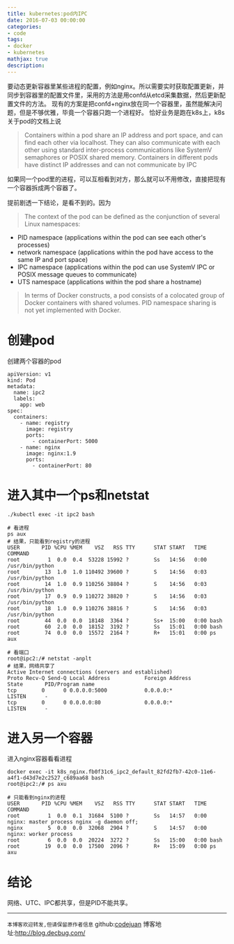```yaml
---
title: kubernetes:pod内IPC
date: 2016-07-03 00:00:00
categories:
- code
tags: 
- docker
- kubernetes
mathjax: true
description: 
---
```



要动态更新容器里某些进程的配置，例如nginx。所以需要实时获取配置更新，并同步到容器里的配置文件里，采用的方法是用confd从etcd采集数据，然后更新配置文件的方法。
现有的方案是把confd+nginx放在同一个容器里，虽然能解决问题，但是不够优雅，毕竟一个容器只跑一个进程好。
恰好业务是跑在k8s上，k8s关于pod的文档上说
> Containers within a pod share an IP address and port space, and can find each other via localhost. They can also communicate with each other using standard inter-process communications like SystemV semaphores or POSIX shared memory. Containers in different pods have distinct IP addresses and can not communicate by IPC

如果同一个pod里的进程，可以互相看到对方，那么就可以不用修改，直接把现有一个容器拆成两个容器了。

<!--more-->

提前剧透一下结论，是看不到的。因为

> The context of the pod can be defined as the conjunction of several Linux namespaces:
- PID namespace (applications within the pod can see each other's processes)
- network namespace (applications within the pod have access to the same IP and port space)
- IPC namespace (applications within the pod can use SystemV IPC or POSIX message queues to communicate)
- UTS namespace (applications within the pod share a hostname)

> In terms of Docker constructs, a pod consists of a colocated group of Docker containers with shared volumes. PID namespace sharing is not yet implemented with Docker.

# 创建pod
创建两个容器的pod
```
apiVersion: v1
kind: Pod
metadata:
  name: ipc2
  labels:
    app: web
spec:
  containers:
    - name: registry
      image: registry
      ports:
        - containerPort: 5000
    - name: nginx
      image: nginx:1.9
      ports:
        - containerPort: 80
```

# 进入其中一个ps和netstat
```
./kubectl exec -it ipc2 bash

# 看进程
ps aux
# 结果，只能看到registry的进程
USER       PID %CPU %MEM    VSZ   RSS TTY      STAT START   TIME COMMAND
root         1  0.0  0.4  53228 15992 ?        Ss   14:56   0:00 /usr/bin/python
root        13  1.0  1.0 110492 39600 ?        S    14:56   0:03 /usr/bin/python
root        14  1.0  0.9 110256 38804 ?        S    14:56   0:03 /usr/bin/python
root        17  0.9  0.9 110272 38820 ?        S    14:56   0:03 /usr/bin/python
root        18  1.0  0.9 110276 38816 ?        S    14:56   0:03 /usr/bin/python
root        44  0.0  0.0  18148  3364 ?        Ss+  15:00   0:00 bash
root        60  2.0  0.0  18152  3192 ?        Ss   15:01   0:00 bash
root        74  0.0  0.0  15572  2164 ?        R+   15:01   0:00 ps aux

# 看端口
root@ipc2:/# netstat -anplt
# 结果，网络共享了
Active Internet connections (servers and established)
Proto Recv-Q Send-Q Local Address           Foreign Address         State       PID/Program name
tcp        0      0 0.0.0.0:5000            0.0.0.0:*               LISTEN      -
tcp        0      0 0.0.0.0:80              0.0.0.0:*               LISTEN      -
```

# 进入另一个容器
进入nginx容器看看进程
```
docker exec -it k8s_nginx.fb0f31c6_ipc2_default_82fd2fb7-42c0-11e6-a4f1-d43d7e2c2527_c689aa68 bash
root@ipc2:/# ps axu

# 只能看到nginx的进程
USER       PID %CPU %MEM    VSZ   RSS TTY      STAT START   TIME COMMAND
root         1  0.0  0.1  31684  5100 ?        Ss   14:57   0:00 nginx: master process nginx -g daemon off;
nginx        5  0.0  0.0  32068  2904 ?        S    14:57   0:00 nginx: worker process
root         6  0.0  0.0  20224  3272 ?        Ss   15:00   0:00 bash
root        19  0.0  0.0  17500  2096 ?        R+   15:09   0:00 ps axu
```

# 结论
网络、UTC、IPC都共享，但是PID不能共享。

----------------------------

`本博客欢迎转发,但请保留原作者信息`
github:[codejuan](https://github.com/CodeJuan)
博客地址:http://blog.decbug.com/

